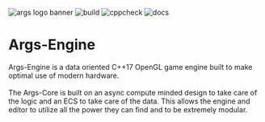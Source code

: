 ![args logo banner](https://cdn.discordapp.com/attachments/448616491416551438/700405124589420675/Args-banner-long.png)
![build](https://github.com/Args-Engine/Args-Engine/workflows/build-action/badge.svg)
![cppcheck](https://github.com/Args-Engine/Args-Engine/workflows/analyze-action/badge.svg)
![docs](https://github.com/Args-Engine/Args-Engine/workflows/docs-action/badge.svg)
# Args-Engine
Args-Engine is a data oriented C++17 OpenGL game engine built to make optimal use of modern hardware.<br><br>
The Args-Core is built on an async compute minded design to take care of the logic and an ECS to take care of the data. This allows the engine and editor to utilize all the power they can find and to be extremely modular.
